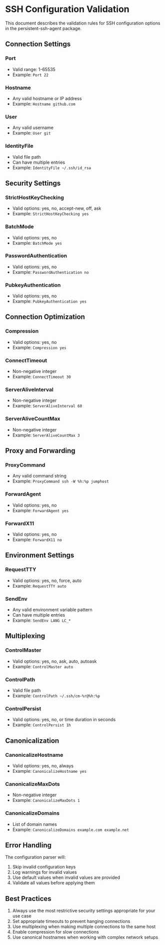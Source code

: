 # SSH Configuration Validation

This document describes the validation rules for SSH configuration options in the persistent-ssh-agent package.

## Connection Settings

### Port
- Valid range: 1-65535
- Example: `Port 22`

### Hostname
- Any valid hostname or IP address
- Example: `Hostname github.com`

### User
- Any valid username
- Example: `User git`

### IdentityFile
- Valid file path
- Can have multiple entries
- Example: `IdentityFile ~/.ssh/id_rsa`

## Security Settings

### StrictHostKeyChecking
- Valid options: yes, no, accept-new, off, ask
- Example: `StrictHostKeyChecking yes`

### BatchMode
- Valid options: yes, no
- Example: `BatchMode yes`

### PasswordAuthentication
- Valid options: yes, no
- Example: `PasswordAuthentication no`

### PubkeyAuthentication
- Valid options: yes, no
- Example: `PubkeyAuthentication yes`

## Connection Optimization

### Compression
- Valid options: yes, no
- Example: `Compression yes`

### ConnectTimeout
- Non-negative integer
- Example: `ConnectTimeout 30`

### ServerAliveInterval
- Non-negative integer
- Example: `ServerAliveInterval 60`

### ServerAliveCountMax
- Non-negative integer
- Example: `ServerAliveCountMax 3`

## Proxy and Forwarding

### ProxyCommand
- Any valid command string
- Example: `ProxyCommand ssh -W %h:%p jumphost`

### ForwardAgent
- Valid options: yes, no
- Example: `ForwardAgent yes`

### ForwardX11
- Valid options: yes, no
- Example: `ForwardX11 no`

## Environment Settings

### RequestTTY
- Valid options: yes, no, force, auto
- Example: `RequestTTY auto`

### SendEnv
- Any valid environment variable pattern
- Can have multiple entries
- Example: `SendEnv LANG LC_*`

## Multiplexing

### ControlMaster
- Valid options: yes, no, ask, auto, autoask
- Example: `ControlMaster auto`

### ControlPath
- Valid file path
- Example: `ControlPath ~/.ssh/cm-%r@%h:%p`

### ControlPersist
- Valid options: yes, no, or time duration in seconds
- Example: `ControlPersist 1h`

## Canonicalization

### CanonicalizeHostname
- Valid options: yes, no, always
- Example: `CanonicalizeHostname yes`

### CanonicalizeMaxDots
- Non-negative integer
- Example: `CanonicalizeMaxDots 1`

### CanonicalizeDomains
- List of domain names
- Example: `CanonicalizeDomains example.com example.net`

## Error Handling

The configuration parser will:
1. Skip invalid configuration keys
2. Log warnings for invalid values
3. Use default values when invalid values are provided
4. Validate all values before applying them

## Best Practices

1. Always use the most restrictive security settings appropriate for your use case
2. Set appropriate timeouts to prevent hanging connections
3. Use multiplexing when making multiple connections to the same host
4. Enable compression for slow connections
5. Use canonical hostnames when working with complex network setups
